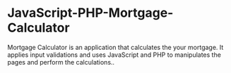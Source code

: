 # JavaScript-PHP-Mortgage-Calculator
Mortgage Calculator is an application that calculates the your mortgage. 
It applies input validations and uses JavaScript and PHP to manipulates the pages and perform the calculations..
